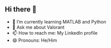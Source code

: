 ## Hi there 👋


- 🌱 I’m currently learning MATLAB and Python
- 💬 Ask me about Valorant
- 📫 How to reach me: My LinkedIn profile
- 😄 Pronouns: He/Him
